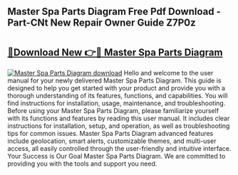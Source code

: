 ## Master Spa Parts Diagram Free Pdf Download - Part-CNt New Repair Owner Guide Z7P0z

# <h2><a href="http://dfqhlzk.blite.top/?on=Master+Spa+Parts+Diagram">🔗Download New 👉🔴 Master Spa Parts Diagram</a></h2>

[![Master Spa Parts Diagram download](https://i.imgur.com/lujVjoI.png)](http://dfqhlzk.blite.top/?on=Master+Spa+Parts+Diagram)
Hello and welcome to the user manual for your newly delivered Master Spa Parts Diagram. This guide is designed to help you get started with your product and provide you with a thorough understanding of its features, functions, and capabilities. You will find instructions for installation, usage, maintenance, and troubleshooting. Before using your Master Spa Parts Diagram, please familiarize yourself with its functions and features by reading this user manual. It includes clear instructions for installation, setup, and operation, as well as troubleshooting tips for common issues. Master Spa Parts Diagram advanced features include geolocation, smart alerts, customizable themes, and multi-user access, all easily controlled through the user-friendly and intuitive interface. Your Success is Our Goal Master Spa Parts Diagram. We are committed to providing you with the tools and support you need.
